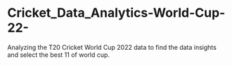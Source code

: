 # Cricket_Data_Analytics-World-Cup-22-
Analyzing the T20 Cricket World Cup 2022 data to find the data insights and select the best 11 of world cup.
